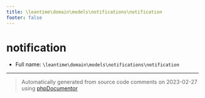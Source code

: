 ```yaml
---
title: \leantime\domain\models\notifications\notification
footer: false
---
```


# notification





* Full name: `\leantime\domain\models\notifications\notification`





---
> Automatically generated from source code comments on 2023-02-27 using [phpDocumentor](http://www.phpdoc.org/)
